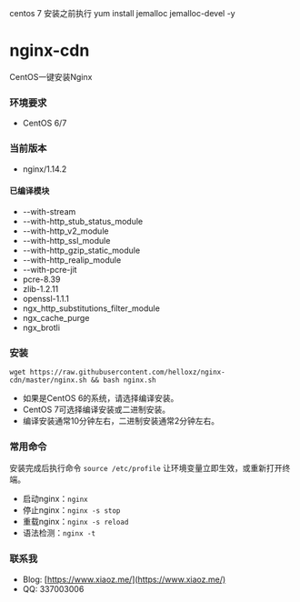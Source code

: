 centos 7 安装之前执行  yum install jemalloc jemalloc-devel -y  


# nginx-cdn
CentOS一键安装Nginx

### 环境要求
* CentOS 6/7

### 当前版本
* nginx/1.14.2

#### 已编译模块
* --with-stream
* --with-http_stub_status_module
* --with-http_v2_module
* --with-http_ssl_module
* --with-http_gzip_static_module
* --with-http_realip_module
* --with-pcre-jit
* pcre-8.39
* zlib-1.2.11
* openssl-1.1.1
* ngx_http_substitutions_filter_module
* ngx_cache_purge
* ngx_brotli

### 安装
```
wget https://raw.githubusercontent.com/helloxz/nginx-cdn/master/nginx.sh && bash nginx.sh
```

* 如果是CentOS 6的系统，请选择编译安装。
* CentOS 7可选择编译安装或二进制安装。
* 编译安装通常10分钟左右，二进制安装通常2分钟左右。

### 常用命令
安装完成后执行命令 `source /etc/profile` 让环境变量立即生效，或重新打开终端。
* 启动nginx：`nginx`
* 停止nginx：`nginx -s stop`
* 重载nginx：`nginx -s reload`
* 语法检测：`nginx -t`

### 联系我
* Blog: [https://www.xiaoz.me/](https://www.xiaoz.me/)
* QQ: 337003006
